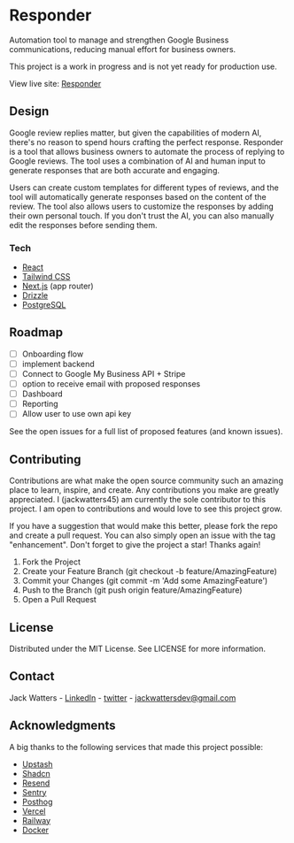 # Responder

Automation tool to manage and strengthen Google Business communications, reducing manual effort for business owners.

This project is a work in progress and is not yet ready for production use.

View live site: [Responder](https://responder.yatusabes.co)

## Design

Google review replies matter, but given the capabilities of modern AI, there's no reason to spend hours crafting the perfect response. Responder is a tool that allows business owners to automate the process of replying to Google reviews. The tool uses a combination of AI and human input to generate responses that are both accurate and engaging.

Users can create custom templates for different types of reviews, and the tool will automatically generate responses based on the content of the review. The tool also allows users to customize the responses by adding their own personal touch. If you don't trust the AI, you can also manually edit the responses before sending them.

### Tech

- [React](https://reactjs.org/)
- [Tailwind CSS](https://tailwindcss.com/)
- [Next.js](https://nextjs.org/) (app router)
- [Drizzle](https://www.prisma.io/)
- [PostgreSQL](https://www.postgresql.org/)

## Roadmap

- [ ] Onboarding flow
- [ ] implement backend
- [ ] Connect to Google My Business API + Stripe
- [ ] option to receive email with proposed responses
- [ ] Dashboard
- [ ] Reporting
- [ ] Allow user to use own api key

See the open issues for a full list of proposed features (and known issues).

## Contributing

Contributions are what make the open source community such an amazing place to learn, inspire, and create. Any contributions you make are greatly appreciated. I (jackwatters45) am currently the sole contributor to this project. I am open to contributions and would love to see this project grow.

If you have a suggestion that would make this better, please fork the repo and create a pull request. You can also simply open an issue with the tag "enhancement". Don't forget to give the project a star! Thanks again!

1. Fork the Project
2. Create your Feature Branch (git checkout -b feature/AmazingFeature)
3. Commit your Changes (git commit -m 'Add some AmazingFeature')
4. Push to the Branch (git push origin feature/AmazingFeature)
5. Open a Pull Request

## License

Distributed under the MIT License. See LICENSE for more information.

## Contact

Jack Watters - [LinkedIn](https://www.linkedin.com/in/john-watters/) - [twitter](https://twitter.com/w0tters) - jackwattersdev@gmail.com

## Acknowledgments

A big thanks to the following services that made this project possible:

- [Upstash](https://upstash.com/)
- [Shadcn](https://ui.shadcn.com/)
- [Resend](https://resend.com/)
- [Sentry](https://sentry.io/)
- [Posthog](https://posthog.com/)
- [Vercel](https://vercel.com/)
- [Railway](https://railway.app/)
- [Docker](https://www.docker.com/)
